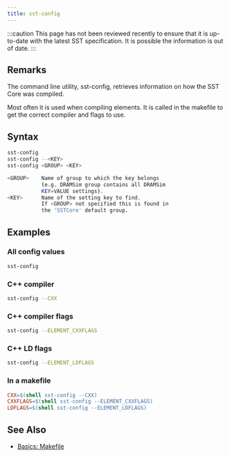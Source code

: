 ```yaml
---
title: sst-config
---
```


:::caution
This page has not been reviewed recently to ensure that it is up-to-date with the latest SST specification. It is possible the information is out of date.
:::

## Remarks

The command line utility, sst-config, retrieves information on how the SST Core was compiled. 

Most often it is used when compiling elements. It is called in the makefile to get the correct compiler and flags to use.

## Syntax
```bash
sst-config
sst-config --<KEY>
sst-config <GROUP> <KEY>

<GROUP>    Name of group to which the key belongs
           (e.g. DRAMSim group contains all DRAMSim
           KEY=VALUE settings).
<KEY>      Name of the setting key to find.
           If <GROUP> not specified this is found in
           the 'SSTCore' default group.

```

## Examples

### All config values
```bash
sst-config
```

### C++ compiler
```bash
sst-config --CXX
```

### C++ compiler flags
```bash
sst-config --ELEMENT_CXXFLAGS
```

### C++ LD flags
```bash
sst-config --ELEMENT_LDFLAGS
```

### In a makefile
```makefile
CXX=$(shell sst-config --CXX)
CXXFLAGS=$(shell sst-config --ELEMENT_CXXFLAGS)
LDFLAGS=$(shell sst-config --ELEMENT_LDFLAGS)
```

## See Also

- [Basics: Makefile](guides/files/basics_makefile.md)